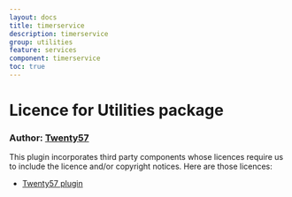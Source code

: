 ```yaml
---
layout: docs
title: timerservice
description: timerservice
group: utilities
feature: services
component: timerservice
toc: true
---
```

# Licence for Utilities package

### Author: [Twenty57](http://www.twenty57.com)

This plugin incorporates third party components whose licences require us to include the licence and/or copyright notices. Here are those licences:

- [Twenty57 plugin](https://linx.software/plugins/builtin/licence/)
